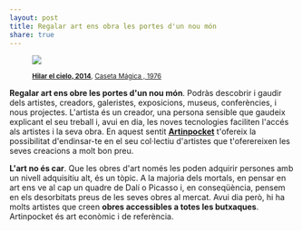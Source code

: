 ```yaml
---
layout: post
title: Regalar art ens obra les portes d'un nou món
share: true
---
```


<figure class="text-center">
	<img src="http://artinpocket.cat/users_images/605.jpg?1401738939">
	<figcaption>
		<p><small><strong><a href="http://artinpocket.cat/work_home.php?$artist_code=446&$work_code=605#disqus_thread">Hilar el cielo, 2014</a></strong>, <a href="http://artinpocket.cat/artist_home.php?$artist_code=446">Caseta Mágica , 1976</a></small></p>
	</figcaption>
</figure>

**Regalar art ens obre les portes d'un nou món**. Podràs descobrir i gaudir dels artistes, creadors, galeristes, exposicions, museus, conferències, i nous projectes. L'artista és un creador, una persona sensible que gaudeix explicant el seu treball i, avui en dia, les noves tecnologies faciliten l'accés als artistes i la seva obra. En aquest sentit **[Artinpocket](http://www.artinpocket.cat/)** t'ofereix la possibilitat d'endinsar-te en el seu col·lectiu d'artistes que t'oferereixen les seves creacions a molt bon preu.

**L'art no és car**. Que les obres d'art només les poden adquirir persones amb un nivell adquisitiu alt, és un tòpic. A la majoria dels mortals, en pensar en art ens ve al cap un quadre de Dalí o Picasso i, en conseqüència, pensem en els desorbitats preus de les seves obres al mercat. Avui dia però, hi ha molts artistes que creen **obres accessibles a totes les butxaques**. Artinpocket és art econòmic i de referència.